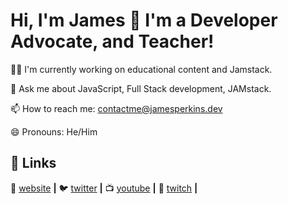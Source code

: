 
# Hi, I'm James 👋 I'm a Developer Advocate, and Teacher!


👩‍💻 I'm currently working on educational content and Jamstack.

💬 Ask me about JavaScript, Full Stack development, JAMstack.

📫 How to reach me: contactme@jamesperkins.dev

😄 Pronouns: He/Him


## 🔗 Links
🏡 [website][website] **|** 
🐦 [twitter][twitter] **|** 
📺 [youtube][youtube] **|** 
🎥 [twitch][twitch] **|** 

[website]: https://jamesperkins.dev
[twitter]: https://twitter.com/james_r_perkins
[youtube]: https://youtube.com/learntocodewithjames
[twitch]: https://twitch.tv/jamesperkins
